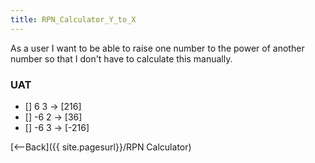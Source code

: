 ```yaml
---
title: RPN_Calculator_Y_to_X
---
```

As a user I want to be able to raise one number to the power of another number so that I don't have to calculate this manually.

### UAT
* [] 6 <enter> 3 <YtoX> -> [216]
* [] -6 <enter> 2 <YtoX> -> [36]
* [] -6 <enter> 3 <YtoX> -> [-216]

[<--Back]({{ site.pagesurl}}/RPN Calculator)